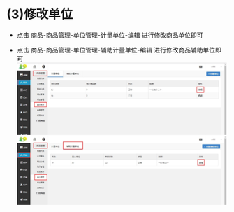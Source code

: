 # (3)修改单位

*   点击 商品-商品管理-单位管理-计量单位-编辑 进行修改商品单位即可

*   点击 商品-商品管理-单位管理-辅助计量单位-编辑 进行修改商品辅助单位即可
![](images/unit5.jpg)
![](images/unit6.jpg)
